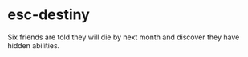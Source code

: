 # esc-destiny
Six friends are told they will die by next month and discover they have hidden abilities.
